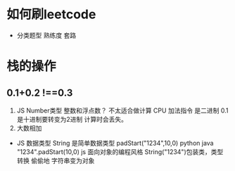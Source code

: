 # 如何刷leetcode
 - 分类题型
     熟练度  套路

# 栈的操作
 ## 0.1+0.2 !==0.3
  1. JS Number类型 整数和浮点数？ 不太适合做计算
 CPU 加法指令 是二进制   0.1是十进制要转变为2进制 计算时会丢失。
  2. 大数相加

- JS  数据类型 String 是简单数据类型
padStart("1234",10,0) python java
"1234".padStart(10,0) js  面向对象的编程风格
String("1234")包装类，类型转换 偷偷地  字符串变为对象